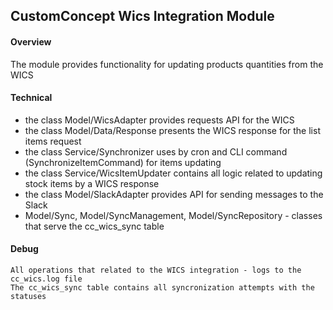 ## CustomConcept Wics Integration Module

#### Overview

   The module provides functionality for updating products quantities from the WICS
 

#### Technical
   - the class Model/WicsAdapter provides requests API for the WICS
   - the class Model/Data/Response presents the WICS response for the list items request 
   - the class Service/Synchronizer uses by cron and CLI command (SynchronizeItemCommand) for items updating
   - the class Service/WicsItemUpdater contains all logic related to updating stock items by a WICS response
   - the class Model/SlackAdapter provides API for sending messages to the Slack
   - Model/Sync, Model/SyncManagement, Model/SyncRepository - classes that serve the cc_wics_sync table


#### Debug
    All operations that related to the WICS integration - logs to the cc_wics.log file
    The cc_wics_sync table contains all syncronization attempts with the statuses
   

